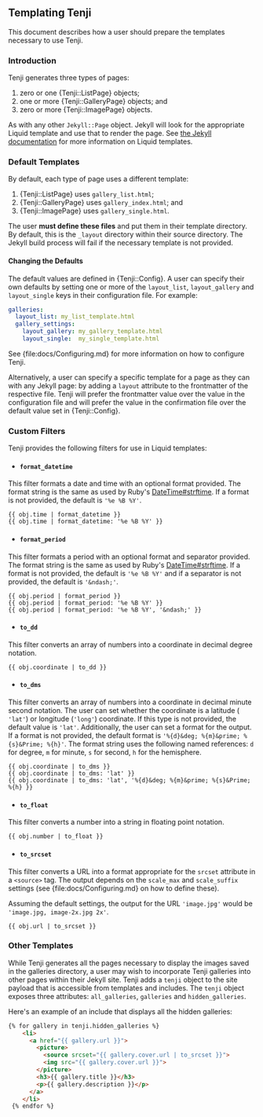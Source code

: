 ## Templating Tenji

This document describes how a user should prepare the templates necessary to 
use Tenji.

### Introduction

Tenji generates three types of pages:

1. zero or one {Tenji::ListPage} objects;
2. one or more {Tenji::GalleryPage} objects; and
3. zero or more {Tenji::ImagePage} objects.

As with any other `Jekyll::Page` object. Jekyll will look for the appropriate 
Liquid template and use that to render the page. See 
[the Jekyll documentation][jd] for more information on Liquid templates.

[jd]: https://jekyllrb.com/docs/liquid/

### Default Templates

By default, each type of page uses a different template:

1. {Tenji::ListPage} uses `gallery_list.html`;
2. {Tenji::GalleryPage} uses `gallery_index.html`; and 
3. {Tenji::ImagePage} uses `gallery_single.html`.

The user **must define these files** and put them in their template directory. 
By default, this is the `_layout` directory within their source directory. The 
Jekyll build process will fail if the necessary template is not provided.

#### Changing the Defaults

The default values are defined in {Tenji::Config}. A user can specify their own 
defaults by setting one or more of the `layout_list`, `layout_gallery` and 
`layout_single` keys in their configuration file. For example:

```yaml
galleries:
  layout_list: my_list_template.html
  gallery_settings:
    layout_gallery: my_gallery_template.html
    layout_single:  my_single_template.html
```

See {file:docs/Configuring.md} 
for more information on how to configure Tenji.

Alternatively, a user can specify a specific template for a page as they can 
with any Jekyll page: by adding a `layout` attribute to the frontmatter of the 
respective file. Tenji will prefer the frontmatter value over the value in the 
configuration file and will prefer the value in the confirmation file over the 
default value set in {Tenji::Config}.

### Custom Filters

Tenji provides the following filters for use in Liquid templates:

* #### `format_datetime`

This filter formats a date and time with an optional format provided. The
format string is the same as used by Ruby's [DateTime#strftime][rd-dt]. If a
format is not provided, the default is `'%e %B %Y'`.

[rd-dt]: https://ruby-doc.org/stdlib/libdoc/date/rdoc/DateTime.html#method-i-strftime

```liquid
{{ obj.time | format_datetime }} 
{{ obj.time | format_datetime: '%e %B %Y' }}
```

* #### `format_period`

This filter formats a period with an optional format and separator provided. The
format string is the same as used by Ruby's [DateTime#strftime][rd-dt]. If a
format is not provided, the default is `'%e %B %Y'` and if a separator is not
provided, the default is `'&ndash;'`.

```liquid
{{ obj.period | format_period }}
{{ obj.period | format_period: '%e %B %Y' }}
{{ obj.period | format_period: '%e %B %Y', '&ndash;' }}
```

* #### `to_dd`

This filter converts an array of numbers into a coordinate in decimal degree 
notation.

```liquid
{{ obj.coordinate | to_dd }}
```

* #### `to_dms`

This filter converts an array of numbers into a coordinate in decimal minute
second notation. The user can set whether the coordinate is a latitude (
`'lat'`) or longitude (`'long'`) coordinate. If this type is not provided, the
default value is `'lat'`. Additionally, the user can set a format for the
output. If a format is not provided, the default format is
`'%{d}&deg; %{m}&prime; %{s}&Prime; %{h}'`. The format string uses the 
following named references: `d` for degree, `m` for minute, `s` for second, `h` 
for the hemisphere.

```liquid
{{ obj.coordinate | to_dms }}
{{ obj.coordinate | to_dms: 'lat' }}
{{ obj.coordinate | to_dms: 'lat', '%{d}&deg; %{m}&prime; %{s}&Prime; %{h} }}
```

* #### `to_float`

This filter converts a number into a string in floating point notation.

```liquid
{{ obj.number | to_float }}
```

* #### `to_srcset`

This filter converts a URL into a format appropriate for the `srcset` attribute
in a `<source>` tag. The output depends on the `scale_max` and `scale_suffix`
settings (see {file:docs/Configuring.md} on how to define these). 

Assuming the default settings, the output for the URL `'image.jpg'` would be
`'image.jpg, image-2x.jpg 2x'`.

```liquid
{{ obj.url | to_srcset }}
```

### Other Templates

While Tenji generates all the pages necessary to display the images saved in the 
galleries directory, a user may wish to incorporate Tenji galleries into other 
pages within their Jekyll site. Tenji adds a `tenji` object to the site payload 
that is accessible from templates and includes. The `tenji` object exposes three 
attributes: `all_galleries`, `galleries` and `hidden_galleries`.

Here's an example of an include that displays all the hidden galleries:

```html
{% for gallery in tenji.hidden_galleries %}
    <li>
      <a href="{{ gallery.url }}">
        <picture>
          <source srcset="{{ gallery.cover.url | to_srcset }}">
          <img src="{{ gallery.cover.url }}"> 
        </picture>
        <h3>{{ gallery.title }}</h3>
        <p>{{ gallery.description }}</p>
      </a>
    </li>
 {% endfor %}
```
